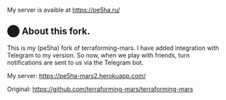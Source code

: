 
My server is avaible at https://pe5ha.ru/ 

## ⬤ About this fork.
This is my (pe5ha) fork of terraforming-mars. I have added integration with Telegram to my version. So now, when we play with friends, turn notifications are sent to us via the Telegram bot.

My server: https://pe5ha-mars2.herokuapp.com/

Original: https://github.com/terraforming-mars/terraforming-mars

